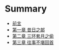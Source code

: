 # Summary

* [前言](README.md)
* [第一章 昔日之邮](chapter01.md)
* [第二章 三环套月之偷](chapter02.md)
* [第三章 往事不堪回首](chapter03.md)